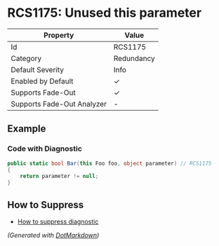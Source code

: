 # RCS1175: Unused this parameter

| Property                    | Value      |
| --------------------------- | ---------- |
| Id                          | RCS1175    |
| Category                    | Redundancy |
| Default Severity            | Info       |
| Enabled by Default          | &#x2713;   |
| Supports Fade\-Out          | &#x2713;   |
| Supports Fade\-Out Analyzer | \-         |

## Example

### Code with Diagnostic

```csharp
public static bool Bar(this Foo foo, object parameter) // RCS1175
{
    return parameter != null;
}
```

## How to Suppress

* [How to suppress diagnostic](../HowToConfigureAnalyzers#how-to-suppress-a-diagnostic.md)

*\(Generated with [DotMarkdown](http://github.com/JosefPihrt/DotMarkdown)\)*